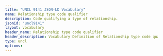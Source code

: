 ```yaml
---
title: "UNCL 9141 JSON-LD Vocabulary"
name: Relationship type code qualifier
description: Code qualifying a type of relationship.
jsonid: "uncl9141"
layout: vocabulary
header_name: Relationship type code qualifier
header_description: Vocabulary Definition of Relationship type code qualifier semantics in HTML format. JSON-LD format is available at [uncl9141.jsonld](/vocabulary/uncl9141.jsonld)
type: uncl
options:
---
```


